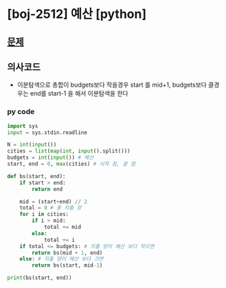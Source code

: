 # [boj-2512] 예산 [python]

## [문제](https://www.acmicpc.net/problem/2512)

## 의사코드
- 이분탐색으로 총합이 budgets보다 작을경우 start 를 mid+1, budgets보다 클경우는 end를 start-1 을 해서 이분탐색을 한다

### py code 

```py
import sys
input = sys.stdin.readline

N = int(input())
cities = list(map(int, input().split()))
budgets = int(input()) # 예산
start, end = 0, max(cities) # 시작 점, 끝 점

def bs(start, end):
    if start > end:
        return end

    mid = (start+end) // 2
    total = 0 # 총 지출 양
    for i in cities:
        if i > mid:
            total += mid
        else:
            total += i
    if total <= budgets: # 지출 양이 예산 보다 작으면
        return bs(mid + 1, end)
    else: # 지출 양이 예산 보다 크면
        return bs(start, mid-1)

print(bs(start, end))
```
